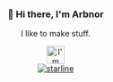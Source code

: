 <div align="center">

<h3>👋 Hi there, I'm Arbnor</h3>

<p>I like to make stuff.</p>

<img src="https://i.imgflip.com/2/5n9buo.jpg" alt="I'm Stuff" height="32" />

<br />

<a href="https://github.com/qoomon/starline">
  <img src="https://starlines.qoo.monster/assets/codenor" alt="starline" />
</a>

</div>

